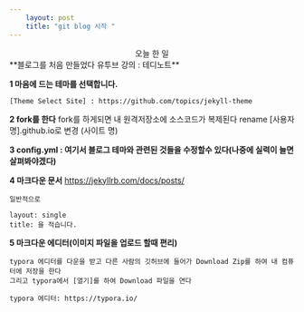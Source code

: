 ```yaml
---
    layout: post
    title: "git blog 시작 "
---
```


  <center>오늘 한 일</center>
  **블로그를 처음 만들었다
  유투브 강의 : 테디노트**

 **1 마음에 드는 테마를 선택합니다.**
 
    [Theme Select Site] : https://github.com/topics/jekyll-theme

 **2 fork를 한다**
    fork를 하게되면 내 원격저장소에 소스코드가 복제된다
    rename [사용자명].github.io로 변경 (사이트 명)

 **3 config.yml : 여기서 블로그 테마와 관련된 것들을 수정할수 있다(나중에 실력이 늘면 살펴봐야겠다)**


   **4 마크다운 문서** 
    https://jekyllrb.com/docs/posts/
  

    일반적으로 

    layout: single
    title: 을 적습니다.

   **5 마크다운 에디터(이미지 파일을 업로드 할때 편리)**
   
   
    typora 에디터를 다운을 받고 다른 사람의 깃허브에 들어가 Download Zip를 하여 내 컴퓨터에 저장을 한다
    그리고 typora에서 [열기]를 하여 Download 파일을 연다

    typora 에디터: https://typora.io/
    
    
    
   
  
 
